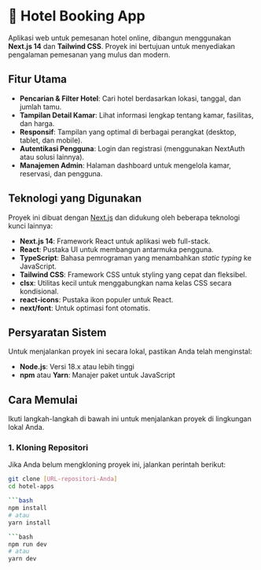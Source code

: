 # 🏨 Hotel Booking App

Aplikasi web untuk pemesanan hotel online, dibangun menggunakan **Next.js 14** dan **Tailwind CSS**. Proyek ini bertujuan untuk menyediakan pengalaman pemesanan yang mulus dan modern.

## Fitur Utama

-   **Pencarian & Filter Hotel**: Cari hotel berdasarkan lokasi, tanggal, dan jumlah tamu.
-   **Tampilan Detail Kamar**: Lihat informasi lengkap tentang kamar, fasilitas, dan harga.
-   **Responsif**: Tampilan yang optimal di berbagai perangkat (desktop, tablet, dan mobile).
-   **Autentikasi Pengguna**: Login dan registrasi (menggunakan NextAuth atau solusi lainnya).
-   **Manajemen Admin**: Halaman dashboard untuk mengelola kamar, reservasi, dan pengguna.

## Teknologi yang Digunakan

Proyek ini dibuat dengan [Next.js](https://nextjs.org) dan didukung oleh beberapa teknologi kunci lainnya:

-   **Next.js 14**: Framework React untuk aplikasi web full-stack.
-   **React**: Pustaka UI untuk membangun antarmuka pengguna.
-   **TypeScript**: Bahasa pemrograman yang menambahkan *static typing* ke JavaScript.
-   **Tailwind CSS**: Framework CSS untuk styling yang cepat dan fleksibel.
-   **clsx**: Utilitas kecil untuk menggabungkan nama kelas CSS secara kondisional.
-   **react-icons**: Pustaka ikon populer untuk React.
-   **next/font**: Untuk optimasi font otomatis.

## Persyaratan Sistem

Untuk menjalankan proyek ini secara lokal, pastikan Anda telah menginstal:

-   **Node.js**: Versi 18.x atau lebih tinggi
-   **npm** atau **Yarn**: Manajer paket untuk JavaScript

## Cara Memulai

Ikuti langkah-langkah di bawah ini untuk menjalankan proyek di lingkungan lokal Anda.

### 1. Kloning Repositori

Jika Anda belum mengkloning proyek ini, jalankan perintah berikut:

```bash
git clone [URL-repositori-Anda]
cd hotel-apps

```bash
npm install
# atau
yarn install

```bash
npm run dev
# atau
yarn dev